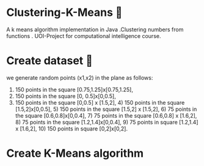 # Clustering-K-Means :page_facing_up:
A k means algorithm implementation in Java .Clustering numbers from functions .
UOI-Project for computational intelligence course.

# Create dataset :file_folder:

we generate random points (x1,x2)
in the plane as follows: 
1) 150 points in the square [0.75,1.25]x[0.75,1.25], 
2) 150 points in the square
[0, 0.5]x[0,0.5],
3) 150 points in the square [0,0.5] x [1.5,2], 4) 150 points in the square
[1.5,2]x[0,0.5], 5) 150 points in the square [1.5,2] x [1.5,2], 6) 75 points in the square
[0.6,0.8]x[0,0.4], 7) 75 points in the square [0.6,0.8] x [1.6,2], 8) 75 points in the square
[1.2,1.4]x[0,0.4], 9) 75 points in square [1.2,1.4] x [1.6,2], 10) 150 points in square [0,2]x[0,2].



# Create K-Means algorithm 
